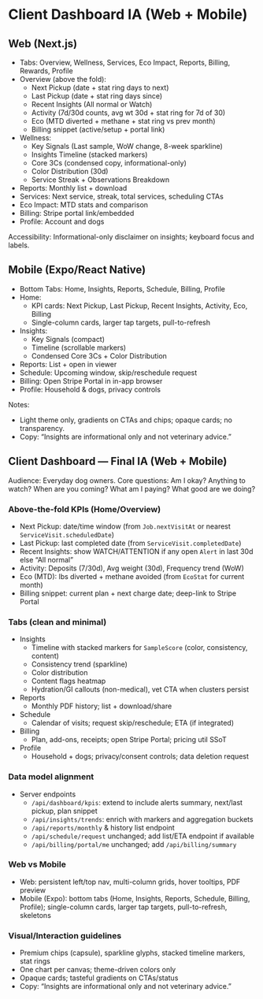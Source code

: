 # Client Dashboard IA (Web + Mobile)

## Web (Next.js)

- Tabs: Overview, Wellness, Services, Eco Impact, Reports, Billing, Rewards, Profile
- Overview (above the fold):
  - Next Pickup (date + stat ring days to next)
  - Last Pickup (date + stat ring days since)
  - Recent Insights (All normal or Watch)
  - Activity (7d/30d counts, avg wt 30d + stat ring for 7d of 30)
  - Eco (MTD diverted + methane + stat ring vs prev month)
  - Billing snippet (active/setup + portal link)
- Wellness:
  - Key Signals (Last sample, WoW change, 8-week sparkline)
  - Insights Timeline (stacked markers)
  - Core 3Cs (condensed copy, informational-only)
  - Color Distribution (30d)
  - Service Streak + Observations Breakdown
- Reports: Monthly list + download
- Services: Next service, streak, total services, scheduling CTAs
- Eco Impact: MTD stats and comparison
- Billing: Stripe portal link/embedded
- Profile: Account and dogs

Accessibility: Informational-only disclaimer on insights; keyboard focus and labels.

## Mobile (Expo/React Native)

- Bottom Tabs: Home, Insights, Reports, Schedule, Billing, Profile
- Home:
  - KPI cards: Next Pickup, Last Pickup, Recent Insights, Activity, Eco, Billing
  - Single-column cards, larger tap targets, pull-to-refresh
- Insights:
  - Key Signals (compact)
  - Timeline (scrollable markers)
  - Condensed Core 3Cs + Color Distribution
- Reports: List + open in viewer
- Schedule: Upcoming window, skip/reschedule request
- Billing: Open Stripe Portal in in-app browser
- Profile: Household & dogs, privacy controls

Notes:
- Light theme only, gradients on CTAs and chips; opaque cards; no transparency.
- Copy: “Insights are informational only and not veterinary advice.”

## Client Dashboard — Final IA (Web + Mobile)

Audience: Everyday dog owners. Core questions: Am I okay? Anything to watch? When are you coming? What am I paying? What good are we doing?

### Above-the-fold KPIs (Home/Overview)
- Next Pickup: date/time window (from `Job.nextVisitAt` or nearest `ServiceVisit.scheduledDate`)
- Last Pickup: last completed date (from `ServiceVisit.completedDate`)
- Recent Insights: show WATCH/ATTENTION if any open `Alert` in last 30d else “All normal”
- Activity: Deposits (7/30d), Avg weight (30d), Frequency trend (WoW)
- Eco (MTD): lbs diverted + methane avoided (from `EcoStat` for current month)
- Billing snippet: current plan + next charge date; deep-link to Stripe Portal

### Tabs (clean and minimal)
- Insights
  - Timeline with stacked markers for `SampleScore` (color, consistency, content)
  - Consistency trend (sparkline)
  - Color distribution
  - Content flags heatmap
  - Hydration/GI callouts (non-medical), vet CTA when clusters persist
- Reports
  - Monthly PDF history; list + download/share
- Schedule
  - Calendar of visits; request skip/reschedule; ETA (if integrated)
- Billing
  - Plan, add-ons, receipts; open Stripe Portal; pricing util SSoT
- Profile
  - Household + dogs; privacy/consent controls; data deletion request

### Data model alignment
- Server endpoints
  - `/api/dashboard/kpis`: extend to include alerts summary, next/last pickup, plan snippet
  - `/api/insights/trends`: enrich with markers and aggregation buckets
  - `/api/reports/monthly` & history list endpoint
  - `/api/schedule/request` unchanged; add list/ETA endpoint if available
  - `/api/billing/portal/me` unchanged; add `/api/billing/summary`

### Web vs Mobile
- Web: persistent left/top nav, multi-column grids, hover tooltips, PDF preview
- Mobile (Expo): bottom tabs (Home, Insights, Reports, Schedule, Billing, Profile); single-column cards, larger tap targets, pull-to-refresh, skeletons

### Visual/Interaction guidelines
- Premium chips (capsule), sparkline glyphs, stacked timeline markers, stat rings
- One chart per canvas; theme-driven colors only
- Opaque cards; tasteful gradients on CTAs/status
- Copy: “Insights are informational only and not veterinary advice.”

